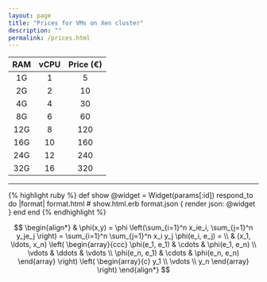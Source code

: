 ```yaml
---
layout: page
title: "Prices for VMs on Xen cluster"
description: ""
permalink: /prices.html
---
```

<script type="text/javascript" async
  src="https://cdn.mathjax.org/mathjax/latest/MathJax.js?config=TeX-MML-AM_CHTML">
</script>


| RAM | vCPU | Price (€) |
|:---:|:----:|:---------:|
|  1G |   1  |     5     |
|  2G |   2  |     10    |
|  4G |   4  |     30    |
|  8G |   6  |     60    |
| 12G |   8  |    120    |
| 16G |  10  |    160    |
| 24G |  12  |    240    |
| 32G |  16  |    320    |

<hr />

{% highlight ruby %}
def show
  @widget = Widget(params[:id])
  respond_to do |format|
    format.html # show.html.erb
    format.json { render json: @widget }
  end
end
{% endhighlight %}

$$
\begin{align*}
  & \phi(x,y) = \phi \left(\sum_{i=1}^n x_ie_i, \sum_{j=1}^n y_je_j \right)
  = \sum_{i=1}^n \sum_{j=1}^n x_i y_j \phi(e_i, e_j) = \\
  & (x_1, \ldots, x_n) \left( \begin{array}{ccc}
      \phi(e_1, e_1) & \cdots & \phi(e_1, e_n) \\
      \vdots & \ddots & \vdots \\
      \phi(e_n, e_1) & \cdots & \phi(e_n, e_n)
    \end{array} \right)
  \left( \begin{array}{c}
      y_1 \\
      \vdots \\
      y_n
    \end{array} \right)
\end{align*}
$$

